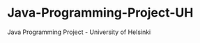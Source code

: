 Java-Programming-Project-UH
===============================================

Java Programming Project - University of Helsinki
